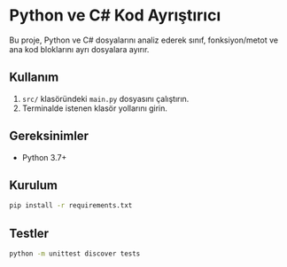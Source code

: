 # Python ve C# Kod Ayrıştırıcı

Bu proje, Python ve C# dosyalarını analiz ederek sınıf, fonksiyon/metot ve ana kod bloklarını ayrı dosyalara ayırır.

## Kullanım

1. `src/` klasöründeki `main.py` dosyasını çalıştırın.
2. Terminalde istenen klasör yollarını girin.

## Gereksinimler

- Python 3.7+

## Kurulum

```bash
pip install -r requirements.txt
```

## Testler

```bash
python -m unittest discover tests
```
